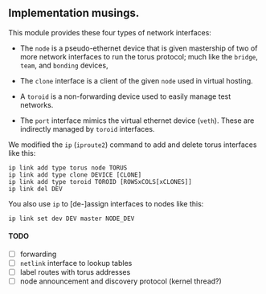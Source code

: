 ## Implementation musings.

This module provides these four types of network interfaces:

*   The `node` is a pseudo-ethernet device that is given mastership of two of
    more network interfaces to run the torus protocol; much like the `bridge`,
    `team`, and `bonding` devices, 

*   The `clone` interface is a client of the given `node` used in virtual
    hosting.

*   A `toroid` is a non-forwarding device used to easily manage test networks.

*   The `port` interface mimics the virtual ethernet device (`veth`).
    These are indirectly managed by `toroid` interfaces.

We modified the `ip` (`iproute2`) command to add and delete torus interfaces
like this:

```console
ip link add type torus node TORUS
ip link add type clone DEVICE [CLONE]
ip link add type toroid TOROID [ROWSxCOLS[xCLONES]]
ip link del DEV
```

You also use `ip` to [de-]assign interfaces to nodes like this:

```console
ip link set dev DEV master NODE_DEV
```

#### TODO
- [ ] forwarding
- [ ] `netlink` interface to lookup tables
- [ ] label routes with torus addresses
- [ ] node announcement and discovery protocol (kernel thread?)
